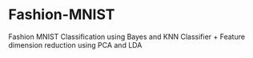 # Fashion-MNIST
Fashion MNIST Classification using Bayes and KNN Classifier + Feature dimension reduction using PCA and LDA




